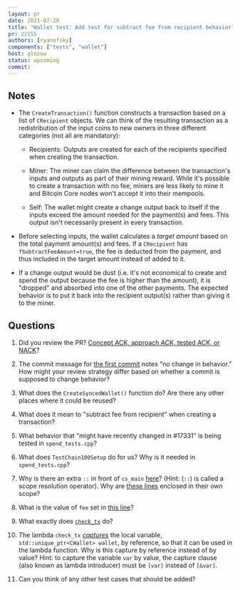 ```yaml
---
layout: pr
date: 2021-07-28
title: "Wallet test: Add test for subtract fee from recipient behavior"
pr: 22155
authors: [ryanofsky]
components: ["tests", "wallet"]
host: glozow
status: upcoming
commit:
---
```


## Notes

- The `CreateTransaction()` function constructs a transaction based on a list of `CRecipient` objects. We can
  think of the resulting transaction as a redistribution of the input coins to new owners in three
  different categories (not all are mandatory):

  - Recipients: Outputs are created for each of the recipients specified when creating the transaction.

  - Miner: The miner can claim the difference between the transaction's inputs and outputs as part of their
    mining reward. While it's possible to create a transaction with no fee, miners are less likely to
    mine it and Bitcoin Core nodes won't accept it into their mempools.

  - Self: The wallet might create a change output back to itself if the inputs exceed the amount needed for
    the payment(s) and fees. This output isn't necessarily present in every transaction.

- Before selecting inputs, the wallet calculates a *target amount* based on the total payment
  amount(s) and fees. If a `CRecipient` has `fSubtractFeeAmount=true`, the fee is deducted from the
  payment, and thus included in the target amount instead of added to it.

- If a change output would be dust (i.e. it's not economical to create and spend the output because the
  fee is higher than the amount), it is "dropped" and absorbed into one of the other payments.
  The expected behavior is to put it back into the recipient output(s) rather than giving it to the miner.


## Questions

1. Did you review the PR? [Concept ACK, approach ACK, tested ACK, or NACK](https://github.com/bitcoin/bitcoin/blob/master/CONTRIBUTING.md#peer-review)?

2. The commit message for [the first
   commit](https://github.com/bitcoin/bitcoin/pull/22155/commits/2565478c813fb7278153b113de4b9338fc186872)
   notes "no change in behavior." How might your review strategy differ based on whether a commit is
   supposed to change behavior?

3. What does the `CreateSyncedWallet()` function do? Are there any other places where it could be
   reused?

4. What does it mean to "subtract fee from recipient" when creating a transaction?

5. What behavior that "might have recently changed in #17331" is being tested in `spend_tests.cpp`?

6. What does `TestChain100Setup` do for us? Why is it needed in `spend_tests.cpp`?

7. Why is there an extra `::` in front of `cs_main`
   [here](https://github.com/bitcoin/bitcoin/blob/fe6dc76b7c9c5405f37464a3b19fcf82aaf22861/src/wallet/test/util.cpp#L21)?
(Hint: (`::`) is called a scope resolution operator). Why are [these
lines](https://github.com/bitcoin/bitcoin/blob/fe6dc76b7c9c5405f37464a3b19fcf82aaf22861/src/wallet/test/util.cpp#L20-L29)
enclosed in their own scope?

8. What is the value of `fee` set in [this
   line](https://github.com/bitcoin/bitcoin/blob/fe6dc76b7c9c5405f37464a3b19fcf82aaf22861/src/wallet/test/spend_tests.cpp#L44)?

9. What exactly does
   [`check_tx`](https://github.com/bitcoin/bitcoin/blob/fe6dc76b7c9c5405f37464a3b19fcf82aaf22861/src/wallet/test/spend_tests.cpp#L25-L40)
   do?

10. The lambda `check_tx`
   [_captures_](https://en.cppreference.com/w/cpp/language/lambda#Lambda_capture) the local variable,
   `std::unique_ptr<CWallet> wallet`, by reference, so that it can be used in the lambda function. Why
   is this capture by reference instead of by value? Hint: to capture the variable `var` by value, the
   capture clause (also known as lambda introducer) must be `[var]` instead of `[&var]`.

11. Can you think of any other test cases that should be added?

<!-- TODO: After meeting, uncomment and add meeting log between the irc tags
## Meeting Log

{% irc %}
{% endirc %}
-->
